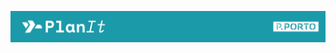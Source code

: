 ![Banner Plannit](https://raw.githubusercontent.com/amorima/projeto1/refs/heads/main/.github/img/repositorio/BANNER_PLANIT.png)



